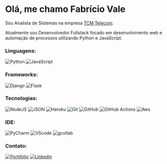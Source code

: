 <h1> Olá, me chamo Fabrício Vale </h1>

Sou Analista de Sistemas na empresa <a href='https://tcmhd.com.br/' target='_blank'>TCM Telecom</a>.

Atualmente sou Desenvolvedor Fullstack focado em desenvolvimento web e automação de processos utilizando Python e JavaScript.


### <strong>Linguagens:</strong>

![Python](https://img.shields.io/badge/Python-3776AB?style=for-the-badge&logo=python&logoColor=white)
![JavaScript](https://img.shields.io/badge/javascript-%23323330.svg?style=for-the-badge&logo=javascript&logoColor=%23F7DF1E)

### <strong>Frameworks:</strong>

![Django](https://img.shields.io/badge/Django-092E20?style=for-the-badge&logo=django&logoColor=white)
![Flask](https://img.shields.io/badge/Flask-000000?style=for-the-badge&logo=flask&logoColor=white)

### <strong>Tecnologias:</strong>
![NodeJS](https://img.shields.io/badge/node.js-6DA55F?style=for-the-badge&logo=node.js&logoColor=white)
![JSON](https://img.shields.io/badge/json-5E5C5C?style=for-the-badge&logo=json&logoColor=white)
![Heroku](https://img.shields.io/badge/Heroku-430098?style=for-the-badge&logo=heroku&logoColor=white)
![Git](https://img.shields.io/badge/Git-F05032?style=for-the-badge&logo=git&logoColor=white)
![GitHub](https://img.shields.io/badge/GitHub-100000?style=for-the-badge&logo=github&logoColor=white)
![GitHub Actions](https://img.shields.io/badge/GitHub_Actions-2088FF?style=for-the-badge&logo=github-actions&logoColor=white)
![Aws](https://img.shields.io/badge/Amazon_AWS-232F3E?style=for-the-badge&logo=amazon-aws&logoColor=white)

### <strong>IDE:</strong>

![PyCharm](https://img.shields.io/badge/PyCharm-000000.svg?&style=for-the-badge&logo=PyCharm&logoColor=white)
![VScode](https://img.shields.io/badge/Visual_Studio_Code-0078D4?style=for-the-badge&logo=visual%20studio%20code&logoColor=white)
![gcollab](https://img.shields.io/badge/Colab-F9AB00?style=for-the-badge&logo=googlecolab&color=525252)


### <strong>Contato:</strong>
<a target='_blank' href='https://portfolio-fabriciovale.vercel.app'>![Portifólio](https://img.shields.io/badge/-Portf%C3%B3lio-brown?style=for-the-badge&logo=true)</a>
<a target='_blank' href='https://www.linkedin.com/in/fabrício-vale-6713b998/'>![Linkedin](https://img.shields.io/badge/LinkedIn-0077B5?style=for-the-badge&logo=linkedin&logoColor=white)</a>
